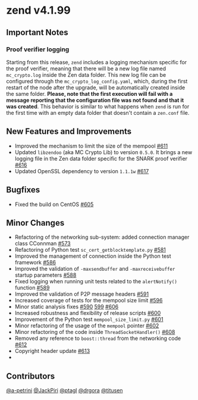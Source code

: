 zend v4.1.99
=========

## Important Notes

### Proof verifier logging
Starting from this release, `zend` includes a logging mechanism specific for the proof verifier, meaning that there will be a new log file named `mc_crypto.log` inside the Zen data folder. This new log file can be configured through the `mc_crypto_log_config.yaml`, which, during the first restart of the node after the upgrade, will be automatically created inside the same folder. **Please, note that the first execution will fail with a message reporting that the configuration file was not found and that it was created**. This behavior is similar to what happens when `zend` is run for the first time with an empty data folder that doesn't contain a `zen.conf` file.


## New Features and Improvements
* Improved the mechanism to limit the size of the mempool [#611](https://github.com/HorizenOfficial/zen/pull/611)
* Updated `libzendoo` (aka MC Crypto Lib) to version `0.5.0`. It brings a new logging file in the Zen data folder specific for the SNARK proof verifier [#616](https://github.com/HorizenOfficial/zen/pull/616)
* Updated OpenSSL dependency to version `1.1.1w` [#617](https://github.com/HorizenOfficial/zen/pull/617)

## Bugfixes
* Fixed the build on CentOS [#605](https://github.com/HorizenOfficial/zen/pull/605)

## Minor Changes
* Refactoring of the networking sub-system: added connection manager class CConnman [#573](https://github.com/HorizenOfficial/zen/pull/573)
* Refactoring of Python test `sc_cert_getblocktemplate.py` [#581](https://github.com/HorizenOfficial/zen/pull/581)
* Improved the management of connection inside the Python test framework [#586](https://github.com/HorizenOfficial/zen/pull/586)
* Improved the validation of `-maxsendbuffer` and `-maxreceivebuffer` startup parameters [#588](https://github.com/HorizenOfficial/zen/pull/588)
* Fixed logging when running unit tests related to the `alertNotify()` function [#589](https://github.com/HorizenOfficial/zen/pull/589)
* Improved the validation of P2P message headers [#591](https://github.com/HorizenOfficial/zen/pull/591)
* Increased coverage of tests for the mempool size limit [#596](https://github.com/HorizenOfficial/zen/pull/596)
* Minor static analysis fixes [#590](https://github.com/HorizenOfficial/zen/pull/590) [599](https://github.com/HorizenOfficial/zen/pull/599) [#606](https://github.com/HorizenOfficial/zen/pull/606)
* Increased robustness and flexibility of release scripts [#600](https://github.com/HorizenOfficial/zen/pull/600)
* Improvement of the Python test `mempool_size_limit.py` [#601](https://github.com/HorizenOfficial/zen/pull/601)
* Minor refactoring of the usage of the `mempool` pointer [#602](https://github.com/HorizenOfficial/zen/pull/602)
* Minor refactoring of the code inside `ThreadSocketHandler()` [#608](https://github.com/HorizenOfficial/zen/pull/608)
* Removed any reference to `boost::thread` from the networking code [#612](https://github.com/HorizenOfficial/zen/pull/612)
* Copyright header update [#613](https://github.com/HorizenOfficial/zen/pull/613)
* 


## Contributors
[@a-petrini](https://github.com/a-petrini)
[@JackPiri](https://github.com/JackPiri)
[@ptagl](https://github.com/ptagl)
[@drgora](https://github.com/drgora)
[@titusen](https://github.com/titusen)
